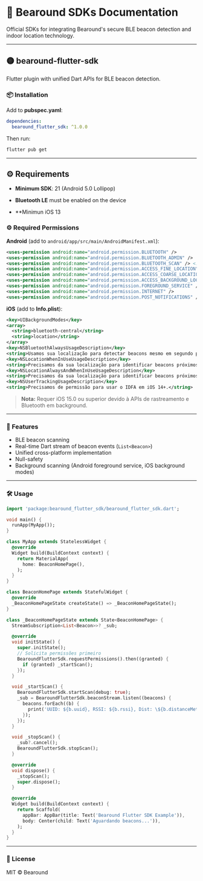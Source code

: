 # 🐻 Bearound SDKs Documentation

Official SDKs for integrating Bearound's secure BLE beacon detection and indoor location technology.

---

## 🟡 bearound-flutter-sdk

Flutter plugin with unified Dart APIs for BLE beacon detection.

### 📦 Installation

Add to **pubspec.yaml**:

```yaml
dependencies:
  bearound_flutter_sdk: ^1.0.0
```

Then run:

```bash
flutter pub get
```

---

## ⚙️ Requirements

- **Minimum SDK**: 21 (Android 5.0 Lollipop)
- **Bluetooth LE** must be enabled on the device

- **Minimun iOS 13

### ⚙️ Required Permissions

**Android** (add to `android/app/src/main/AndroidManifest.xml`):

```xml
<uses-permission android:name="android.permission.BLUETOOTH" />
<uses-permission android:name="android.permission.BLUETOOTH_ADMIN" />
<uses-permission android:name="android.permission.BLUETOOTH_SCAN" /> <!-- API 31+ -->
<uses-permission android:name="android.permission.ACCESS_FINE_LOCATION" />
<uses-permission android:name="android.permission.ACCESS_COARSE_LOCATION" />
<uses-permission android:name="android.permission.ACCESS_BACKGROUND_LOCATION" />
<uses-permission android:name="android.permission.FOREGROUND_SERVICE" />
<uses-permission android:name="android.permission.INTERNET" />
<uses-permission android:name="android.permission.POST_NOTIFICATIONS" />
```

**iOS** (add to **Info.plist**):

```xml
<key>UIBackgroundModes</key>
<array>
  <string>bluetooth-central</string>
  <string>location</string>
</array>
<key>NSBluetoothAlwaysUsageDescription</key>
<string>Usamos sua localização para detectar beacons mesmo em segundo plano.</string>
<key>NSLocationWhenInUseUsageDescription</key>
<string>Precisamos da sua localização para identificar beacons próximos.</string>
<key>NSLocationAlwaysAndWhenInUseUsageDescription</key>
<string>Precisamos da sua localização para identificar beacons próximos mesmo em segundo plano.</string>
<key>NSUserTrackingUsageDescription</key>
<string>Precisamos de permissão para usar o IDFA em iOS 14+.</string>
```

> **Nota:** Requer iOS 15.0 ou superior devido à APIs de rastreamento e Bluetooth em background.

---

### 🚀 Features

* BLE beacon scanning
* Real-time Dart stream of beacon events (`List<Beacon>`)
* Unified cross-platform implementation
* Null-safety
* Background scanning (Android foreground service, iOS background modes)

---

### 🛠️ Usage

```dart
import 'package:bearound_flutter_sdk/bearound_flutter_sdk.dart';

void main() {
  runApp(MyApp());
}

class MyApp extends StatelessWidget {
  @override
  Widget build(BuildContext context) {
    return MaterialApp(
      home: BeaconHomePage(),
    );
  }
}

class BeaconHomePage extends StatefulWidget {
  @override
  _BeaconHomePageState createState() => _BeaconHomePageState();
}

class _BeaconHomePageState extends State<BeaconHomePage> {
  StreamSubscription<List<Beacon>>? _sub;

  @override
  void initState() {
    super.initState();
    // Solicita permissões primeiro
    BearoundFlutterSdk.requestPermissions().then((granted) {
      if (granted) _startScan();
    });
  }

  void _startScan() {
    BearoundFlutterSdk.startScan(debug: true);
    _sub = BearoundFlutterSdk.beaconStream.listen((beacons) {
      beacons.forEach((b) {
        print('UUID: ${b.uuid}, RSSI: ${b.rssi}, Dist: \${b.distanceMeters}m');
      });
    });
  }

  void _stopScan() {
    _sub?.cancel();
    BearoundFlutterSdk.stopScan();
  }

  @override
  void dispose() {
    _stopScan();
    super.dispose();
  }

  @override
  Widget build(BuildContext context) {
    return Scaffold(
      appBar: AppBar(title: Text('Bearound Flutter SDK Example')),
      body: Center(child: Text('Aguardando beacons...')),
    );
  }
}
```

---

### 📄 License

MIT © Bearound
